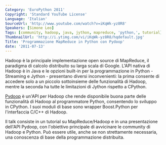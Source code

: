 ```yaml
---
Category: 'EuroPython 2011'
Copyright: 'Standard YouTube License'
Language: 'Italian'
SourceUrl: 'http://www.youtube.com/watch?v=iKqWk-yz8R8'
Speakers: [Simone Leo]
Tags: [community, hadoop, java, jython, mapreduce, 'python,', tutorial]
ThumbnailUrl: 'http://i.ytimg.com/vi/iKqWk-yz8R8/hqdefault.jpg'
Title: 'Programmazione MapReduce in Python con Pydoop'
date: '2011-07-13'
---
```

Hadoop è la principale implementazione open source di MapReduce, il paradigma
di calcolo distribuito su larga scala di Google. L'API nativa di Hadoop è in
Java e le opzioni built-in per la programmazione in Python - Streaming e
Jython - presentano diversi inconvenienti: la prima consente di accedere solo
a un piccolo sottoinsieme delle funzionalità di Hadoop, mentre la seconda ha
tutte le limitazioni di Jython rispetto a CPython.

[Pydoop](http://pydoop.sourceforge.net) è un'API per Hadoop che rende
disponibile buona parte delle funzionalità di Hadoop al programmatore Python,
consentendo lo sviluppo in CPython. I suoi moduli di base sono wrapper
Boost.Python per l'interfaccia C/C++ di Hadoop.

Il talk consiste in un tutorial su MapReduce/Hadoop e in una presentazione
dell'API Pydoop, con l'obiettivo principale di avvicinare le community di
Hadoop e Python. Può essere utile, anche se non strettamente necessaria, una
conoscenza di base della programmazione distribuita.
